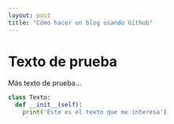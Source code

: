```yaml
---
layout: post
title: "Cómo hacer un blog usando Github"
---
```


# Texto de prueba
Más texto de prueba...

``` Python
class Texto:
  def __init__(self):
    print('Este es el texto que me interesa')
```
